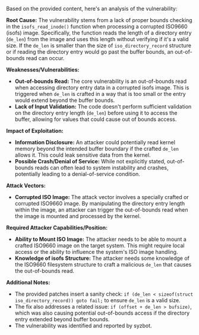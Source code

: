 Based on the provided content, here's an analysis of the vulnerability:

**Root Cause:**
The vulnerability stems from a lack of proper bounds checking in the `isofs_read_inode()` function when processing a corrupted ISO9660 (isofs) image. Specifically, the function reads the length of a directory entry (`de_len`) from the image and uses this length without verifying if it's a valid size. If the `de_len` is smaller than the size of `iso_directory_record` structure or if reading the directory entry would go past the buffer bounds, an out-of-bounds read can occur.

**Weaknesses/Vulnerabilities:**
- **Out-of-bounds Read:** The core vulnerability is an out-of-bounds read when accessing directory entry data in a corrupted isofs image. This is triggered when `de_len` is crafted in a way that is too small or the entry would extend beyond the buffer bounds.
- **Lack of Input Validation:** The code doesn't perform sufficient validation on the directory entry length (`de_len`) before using it to access the buffer, allowing for values that could cause out of bounds access.

**Impact of Exploitation:**
- **Information Disclosure:** An attacker could potentially read kernel memory beyond the intended buffer boundary if the crafted `de_len` allows it. This could leak sensitive data from the kernel.
- **Possible Crash/Denial of Service:** While not explicitly stated, out-of-bounds reads can often lead to system instability and crashes, potentially leading to a denial-of-service condition.

**Attack Vectors:**
- **Corrupted ISO Image:** The attack vector involves a specially crafted or corrupted ISO9660 image. By manipulating the directory entry length within the image, an attacker can trigger the out-of-bounds read when the image is mounted and processed by the kernel.

**Required Attacker Capabilities/Position:**
- **Ability to Mount ISO Image:** The attacker needs to be able to mount a crafted ISO9660 image on the target system. This might require local access or the ability to influence the system's ISO image handling.
- **Knowledge of isofs Structure:** The attacker needs some knowledge of the ISO9660 filesystem structure to craft a malicious `de_len` that causes the out-of-bounds read.

**Additional Notes:**
- The provided patches insert a sanity check: `if (de_len < sizeof(struct iso_directory_record)) goto fail;` to ensure `de_len` is a valid size.
- The fix also addresses a related issue: `if (offset + de_len > bufsize)`, which was also causing potential out-of-bounds access if the directory entry extended beyond buffer bounds.
- The vulnerability was identified and reported by syzbot.